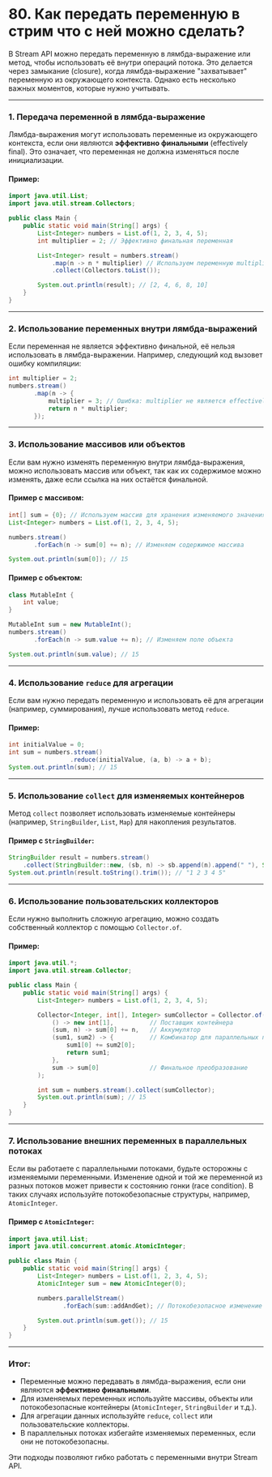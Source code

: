 # 80. Как передать переменную в стрим что с ней можно сделать?

В Stream API можно передать переменную в лямбда-выражение или метод, чтобы использовать её внутри операций потока. Это делается через замыкание (closure), когда лямбда-выражение "захватывает" переменную из окружающего контекста. Однако есть несколько важных моментов, которые нужно учитывать.

---

### 1. **Передача переменной в лямбда-выражение**
Лямбда-выражения могут использовать переменные из окружающего контекста, если они являются **эффективно финальными** (effectively final). Это означает, что переменная не должна изменяться после инициализации.

#### Пример:
```java
import java.util.List;
import java.util.stream.Collectors;

public class Main {
    public static void main(String[] args) {
        List<Integer> numbers = List.of(1, 2, 3, 4, 5);
        int multiplier = 2; // Эффективно финальная переменная

        List<Integer> result = numbers.stream()
            .map(n -> n * multiplier) // Используем переменную multiplier
            .collect(Collectors.toList());

        System.out.println(result); // [2, 4, 6, 8, 10]
    }
}
```

---

### 2. **Использование переменных внутри лямбда-выражений**
Если переменная не является эффективно финальной, её нельзя использовать в лямбда-выражении. Например, следующий код вызовет ошибку компиляции:

```java
int multiplier = 2;
numbers.stream()
       .map(n -> {
           multiplier = 3; // Ошибка: multiplier не является effectively final
           return n * multiplier;
       });
```

---

### 3. **Использование массивов или объектов**
Если вам нужно изменять переменную внутри лямбда-выражения, можно использовать массив или объект, так как их содержимое можно изменять, даже если ссылка на них остаётся финальной.

#### Пример с массивом:
```java
int[] sum = {0}; // Используем массив для хранения изменяемого значения
List<Integer> numbers = List.of(1, 2, 3, 4, 5);

numbers.stream()
       .forEach(n -> sum[0] += n); // Изменяем содержимое массива

System.out.println(sum[0]); // 15
```

#### Пример с объектом:
```java
class MutableInt {
    int value;
}

MutableInt sum = new MutableInt();
numbers.stream()
       .forEach(n -> sum.value += n); // Изменяем поле объекта

System.out.println(sum.value); // 15
```

---

### 4. **Использование `reduce` для агрегации**
Если вам нужно передать переменную и использовать её для агрегации (например, суммирования), лучше использовать метод `reduce`.

#### Пример:
```java
int initialValue = 0;
int sum = numbers.stream()
                 .reduce(initialValue, (a, b) -> a + b);
System.out.println(sum); // 15
```

---

### 5. **Использование `collect` для изменяемых контейнеров**
Метод `collect` позволяет использовать изменяемые контейнеры (например, `StringBuilder`, `List`, `Map`) для накопления результатов.

#### Пример с `StringBuilder`:
```java
StringBuilder result = numbers.stream()
    .collect(StringBuilder::new, (sb, n) -> sb.append(n).append(" "), StringBuilder::append);
System.out.println(result.toString().trim()); // "1 2 3 4 5"
```

---

### 6. **Использование пользовательских коллекторов**
Если нужно выполнить сложную агрегацию, можно создать собственный коллектор с помощью `Collector.of`.

#### Пример:
```java
import java.util.*;
import java.util.stream.Collector;

public class Main {
    public static void main(String[] args) {
        List<Integer> numbers = List.of(1, 2, 3, 4, 5);

        Collector<Integer, int[], Integer> sumCollector = Collector.of(
            () -> new int[1],          // Поставщик контейнера
            (sum, n) -> sum[0] += n,   // Аккумулятор
            (sum1, sum2) -> {          // Комбинатор для параллельных потоков
                sum1[0] += sum2[0];
                return sum1;
            },
            sum -> sum[0]              // Финальное преобразование
        );

        int sum = numbers.stream().collect(sumCollector);
        System.out.println(sum); // 15
    }
}
```

---

### 7. **Использование внешних переменных в параллельных потоках**
Если вы работаете с параллельными потоками, будьте осторожны с изменяемыми переменными. Изменение одной и той же переменной из разных потоков может привести к состоянию гонки (race condition). В таких случаях используйте потокобезопасные структуры, например, `AtomicInteger`.

#### Пример с `AtomicInteger`:
```java
import java.util.List;
import java.util.concurrent.atomic.AtomicInteger;

public class Main {
    public static void main(String[] args) {
        List<Integer> numbers = List.of(1, 2, 3, 4, 5);
        AtomicInteger sum = new AtomicInteger(0);

        numbers.parallelStream()
               .forEach(sum::addAndGet); // Потокобезопасное изменение

        System.out.println(sum.get()); // 15
    }
}
```

---

### Итог:
- Переменные можно передавать в лямбда-выражения, если они являются **эффективно финальными**.
- Для изменяемых переменных используйте массивы, объекты или потокобезопасные контейнеры (`AtomicInteger`, `StringBuilder` и т.д.).
- Для агрегации данных используйте `reduce`, `collect` или пользовательские коллекторы.
- В параллельных потоках избегайте изменяемых переменных, если они не потокобезопасны.

Эти подходы позволяют гибко работать с переменными внутри Stream API.
